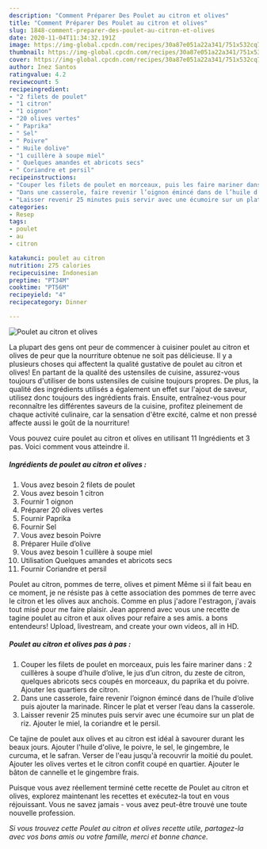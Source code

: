 ```yaml
---
description: "Comment Préparer Des Poulet au citron et olives"
title: "Comment Préparer Des Poulet au citron et olives"
slug: 1848-comment-preparer-des-poulet-au-citron-et-olives
date: 2020-11-04T11:34:32.191Z
image: https://img-global.cpcdn.com/recipes/30a87e051a22a341/751x532cq70/poulet-au-citron-et-olives-photo-principale-de-la-recette.jpg
thumbnail: https://img-global.cpcdn.com/recipes/30a87e051a22a341/751x532cq70/poulet-au-citron-et-olives-photo-principale-de-la-recette.jpg
cover: https://img-global.cpcdn.com/recipes/30a87e051a22a341/751x532cq70/poulet-au-citron-et-olives-photo-principale-de-la-recette.jpg
author: Inez Santos
ratingvalue: 4.2
reviewcount: 5
recipeingredient:
- "2 filets de poulet"
- "1 citron"
- "1 oignon"
- "20 olives vertes"
- " Paprika"
- " Sel"
- " Poivre"
- " Huile dolive"
- "1 cuillère à soupe miel"
- " Quelques amandes et abricots secs"
- " Coriandre et persil"
recipeinstructions:
- "Couper les filets de poulet en morceaux, puis les faire mariner dans : 2 cuillères à soupe d’huile d’olive, le jus d’un citron, du zeste de citron, quelques abricots secs coupés en morceaux, du paprika et du poivre. Ajouter les quartiers de citron."
- "Dans une casserole, faire revenir l’oignon émincé dans de l’huile d’olive puis ajouter la marinade. Rincer le plat et verser l’eau dans la casserole."
- "Laisser revenir 25 minutes puis servir avec une écumoire sur un plat de riz. Ajouter le miel, la coriandre et le persil."
categories:
- Resep
tags:
- poulet
- au
- citron

katakunci: poulet au citron 
nutrition: 275 calories
recipecuisine: Indonesian
preptime: "PT34M"
cooktime: "PT56M"
recipeyield: "4"
recipecategory: Dinner

---
```



![Poulet au citron et olives](https://img-global.cpcdn.com/recipes/30a87e051a22a341/751x532cq70/poulet-au-citron-et-olives-photo-principale-de-la-recette.jpg)

La plupart des gens ont peur de commencer à cuisiner poulet au citron et olives de peur que la nourriture obtenue ne soit pas délicieuse. Il y a plusieurs choses qui affectent la qualité gustative de poulet au citron et olives! En partant de la qualité des ustensiles de cuisine, assurez-vous toujours d'utiliser de bons ustensiles de cuisine toujours propres. De plus, la qualité des ingrédients utilisés a également un effet sur l'ajout de saveur, utilisez donc toujours des ingrédients frais. Ensuite, entraînez-vous pour reconnaître les différentes saveurs de la cuisine, profitez pleinement de chaque activité culinaire, car la sensation d'être excité, calme et non pressé affecte aussi le goût de la nourriture!

<!--inarticleads1-->

Vous pouvez cuire poulet au citron et olives en utilisant 11 Ingrédients et 3 pas. Voici comment vous atteindre il.

##### Ingrédients de poulet au citron et olives :

1. Vous avez besoin 2 filets de poulet
1. Vous avez besoin 1 citron
1. Fournir 1 oignon
1. Préparer 20 olives vertes
1. Fournir  Paprika
1. Fournir  Sel
1. Vous avez besoin  Poivre
1. Préparer  Huile d’olive
1. Vous avez besoin 1 cuillère à soupe miel
1. Utilisation  Quelques amandes et abricots secs
1. Fournir  Coriandre et persil


Poulet au citron, pommes de terre, olives et piment Même si il fait beau en ce moment, je ne résiste pas à cette association des pommes de terre avec le citron et les olives aux anchois. Comme en plus j&#39;adore l&#39;estragon, j&#39;avais tout misé pour me faire plaisir. Jean apprend avec vous une recette de tagine poulet au citron et aux olives pour refaire a ses amis. a bons entendeurs! Upload, livestream, and create your own videos, all in HD. 

<!--inarticleads2-->

##### Poulet au citron et olives pas à pas :

1. Couper les filets de poulet en morceaux, puis les faire mariner dans : 2 cuillères à soupe d’huile d’olive, le jus d’un citron, du zeste de citron, quelques abricots secs coupés en morceaux, du paprika et du poivre. Ajouter les quartiers de citron.
1. Dans une casserole, faire revenir l’oignon émincé dans de l’huile d’olive puis ajouter la marinade. Rincer le plat et verser l’eau dans la casserole.
1. Laisser revenir 25 minutes puis servir avec une écumoire sur un plat de riz. Ajouter le miel, la coriandre et le persil.


Ce tajine de poulet aux olives et au citron est idéal à savourer durant les beaux jours. Ajouter l&#39;huile d&#39;olive, le poivre, le sel, le gingembre, le curcuma, et le safran. Verser de l&#39;eau jusqu&#39;à recouvrir la moitié du poulet. Ajouter les olives vertes et le citron confit coupé en quartier. Ajouter le bâton de cannelle et le gingembre frais. 

<!--inarticleads1-->

<p>
Puisque vous avez réellement terminé cette recette de Poulet au citron et olives, explorez maintenant les recettes et exécutez-la tout en vous réjouissant. Vous ne savez jamais - vous avez peut-être trouvé une toute nouvelle profession.
</p>

<p>
<i>Si vous trouvez cette Poulet au citron et olives recette utile, partagez-la avec vos bons amis ou votre famille, merci et bonne chance.</i>
</p>
